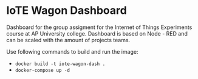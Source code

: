 # IoTE Wagon Dashboard 

Dashboard for the group assigment for the Internet of Things Experiments course at AP University college. Dashboard is based on Node - RED and can be scaled with the amount of projects teams.

Use following commands to build and run the image: 
- `docker build -t iote-wagon-dash .`
- `docker-compose up -d`
